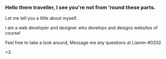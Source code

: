 ### Hello there traveller, I see you're not from 'round these parts.
Let me tell you a little about myself..

I am a web developer and designer who develops and designs websites of course!

Feel free to take a look around,
Message me any questions at Liamm-#0202

<3
